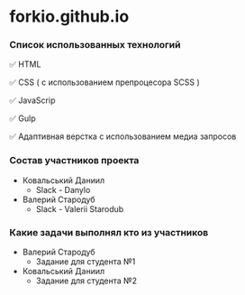# forkio.github.io

### Список использованных технологий
:white_check_mark: HTML  

:white_check_mark: CSS ( с использованием препроцесора SCSS ) 

:white_check_mark: JavaScrip 

:white_check_mark: Gulp 

:white_check_mark: Адаптивная верстка с использованием медиа запросов

### Состав участников проекта
- Ковальський Даниил
  - Slack - Danylo
- Валерий Стародуб
  - Slack - Valerii Starodub

### Какие задачи выполнял кто из участников
- Валерий Стародуб
  - Задание для студента №1
- Ковальський Даниил
   - Задание для студента №2
